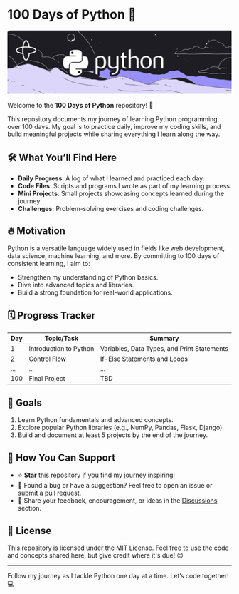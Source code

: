 # 100 Days of Python 🐍
![Cover Image](python-banner.png)

Welcome to the **100 Days of Python** repository! 🎉

This repository documents my journey of learning Python programming over 100 days. My goal is to practice daily, improve my coding skills, and build meaningful projects while sharing everything I learn along the way.

## 🛠️ What You’ll Find Here
- **Daily Progress**: A log of what I learned and practiced each day.
- **Code Files**: Scripts and programs I wrote as part of my learning process.
- **Mini Projects**: Small projects showcasing concepts learned during the journey.
- **Challenges**: Problem-solving exercises and coding challenges.

## 🔥 Motivation
Python is a versatile language widely used in fields like web development, data science, machine learning, and more. By committing to 100 days of consistent learning, I aim to:
- Strengthen my understanding of Python basics.
- Dive into advanced topics and libraries.
- Build a strong foundation for real-world applications.

## 🗓️ Progress Tracker
| Day | Topic/Task | Summary |
|-----|------------|---------|
| 1   | Introduction to Python | Variables, Data Types, and Print Statements |
| 2   | Control Flow | If-Else Statements and Loops |
| ... | ... | ... |
| 100 | Final Project | TBD |

## 🚀 Goals
1. Learn Python fundamentals and advanced concepts.
2. Explore popular Python libraries (e.g., NumPy, Pandas, Flask, Django).
3. Build and document at least 5 projects by the end of the journey.

## 🌟 How You Can Support
- ⭐ **Star** this repository if you find my journey inspiring!
- 🐞 Found a bug or have a suggestion? Feel free to open an issue or submit a pull request.
- 💬 Share your feedback, encouragement, or ideas in the [Discussions](https://github.com/saidulislam2003/100-Days-of-Python/discussions) section.

## 📝 License
This repository is licensed under the MIT License. Feel free to use the code and concepts shared here, but give credit where it's due! 😊

---

Follow my journey as I tackle Python one day at a time. Let’s code together! 💻
